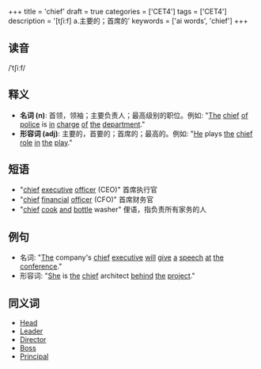 +++
title = 'chief'
draft = true
categories = ['CET4']
tags = ['CET4']
description = '[t∫iːf] a.主要的；首席的'
keywords = ['ai words', 'chief']
+++

## 读音
/ˈtʃiːf/

## 释义
- **名词 (n)**: 首领，领袖；主要负责人；最高级别的职位。例如: "[The](/post/the/) [chief](/post/chief/) [of](/post/of/) [police](/post/police/) is [in](/post/in/) [charge](/post/charge/) [of](/post/of/) [the](/post/the/) [department](/post/department/)." 
- **形容词 (adj)**: 主要的，首要的；首席的；最高的。例如: "[He](/post/he/) plays [the](/post/the/) [chief](/post/chief/) [role](/post/role/) [in](/post/in/) [the](/post/the/) [play](/post/play/)."

## 短语
- "[chief](/post/chief/) [executive](/post/executive/) [officer](/post/officer/) (CEO)" 首席执行官
- "[chief](/post/chief/) [financial](/post/financial/) [officer](/post/officer/) (CFO)" 首席财务官
- "[chief](/post/chief/) [cook](/post/cook/) [and](/post/and/) [bottle](/post/bottle/) washer" 俚语，指负责所有家务的人

## 例句
- 名词: "[The](/post/the/) company's [chief](/post/chief/) [executive](/post/executive/) [will](/post/will/) [give](/post/give/) [a](/post/a/) [speech](/post/speech/) [at](/post/at/) [the](/post/the/) [conference](/post/conference/)."
- 形容词: "[She](/post/she/) is [the](/post/the/) [chief](/post/chief/) architect [behind](/post/behind/) [the](/post/the/) [project](/post/project/)."

## 同义词
- [Head](/post/head/)
- [Leader](/post/leader/)
- [Director](/post/director/)
- [Boss](/post/boss/)
- [Principal](/post/principal/)
